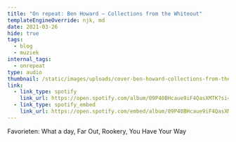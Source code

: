 ```yaml
---
title: "On repeat: Ben Howard – Collections from the Whiteout"
templateEngineOverride: njk, md
date: 2021-03-26
hide: true
tags:
  - blog
  - muziek
internal_tags:
  - onrepeat
type: audio
thumbnail: /static/images/uploads/cover-ben-howard-collections-from-the-whiteout.jpg
link:
  - link_type: spotify
    link_url: https://open.spotify.com/album/09P40BHcaue9iF4QasXMTK?si=8nK_WaKTTECksJio0GoZMQ
  - link_type: spotify_embed
    link_url: https://open.spotify.com/embed/album/09P40BHcaue9iF4QasXMTK
---
```

Favorieten: What a day, Far Out, Rookery, You Have Your Way
